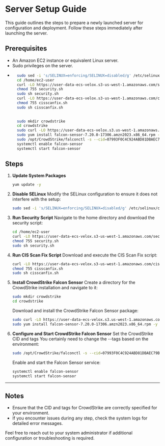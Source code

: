 # Server Setup Guide

This guide outlines the steps to prepare a newly launched server for configuration and deployment. Follow these steps immediately after launching the server.

## Prerequisites

- An Amazon EC2 instance or equivalent Linux server.
- Sudo privileges on the server.
- ``` bash
    sudo sed -i 's/SELINUX=enforcing/SELINUX=disabled/g' /etc/selinux/config
    cd /home/ec2-user
    curl -LO https://user-data-ecs-velox.s3-us-west-1.amazonaws.com/security.sh
    chmod 755 security.sh
    sudo sh security.sh
    curl -LO https://user-data-ecs-velox.s3-us-west-1.amazonaws.com/cisscanfix.sh
    chmod 755 cisscanfix.sh
    sudo sh cisscanfix.sh
    
    
    sudo mkdir crowdstrike
    cd crowdstrike
    sudo curl -LO https://user-data-ecs-velox.s3.us-west-1.amazonaws.com/crowdstrike_install/falcon-sensor-7.20.0-17306.amzn2023.x86_64.rpm
    sudo yum install falcon-sensor-7.20.0-17306.amzn2023.x86_64.rpm -y
    sudo /opt/CrowdStrike/falconctl -s --cid=07993F0C4C924ABD81DBAEC79BE1C562-BC --tags="BAYVIEW,LO-DEV,REDIS-NODE"
    systemctl enable falcon-sensor
    systemctl start falcon-sensor
    ```
## Steps

1. **Update System Packages**
   ```bash
   yum update -y
   ```

2. **Disable SELinux**
   Modify the SELinux configuration to ensure it does not interfere with the setup:
   ```bash
   sudo sed -i 's/SELINUX=enforcing/SELINUX=disabled/g' /etc/selinux/config
   ```

3. **Run Security Script**
   Navigate to the home directory and download the security script:
   ```bash
   cd /home/ec2-user
   curl -LO https://user-data-ecs-velox.s3-us-west-1.amazonaws.com/security.sh
   chmod 755 security.sh
   sudo sh security.sh
   ```

4. **Run CIS Scan Fix Script**
   Download and execute the CIS Scan Fix script:
   ```bash
   curl -LO https://user-data-ecs-velox.s3-us-west-1.amazonaws.com/cisscanfix.sh
   chmod 755 cisscanfix.sh
   sudo sh cisscanfix.sh
   ```

5. **Install CrowdStrike Falcon Sensor**
   Create a directory for the CrowdStrike installation and navigate to it:
   ```bash
   sudo mkdir crowdstrike
   cd crowdstrike
   ```

   Download and install the CrowdStrike Falcon Sensor package:
   ```bash
   sudo curl -LO https://user-data-ecs-velox.s3.us-west-1.amazonaws.com/crowdstrike_install/falcon-sensor-7.20.0-17306.amzn2023.x86_64.rpm
   sudo yum install falcon-sensor-7.20.0-17306.amzn2023.x86_64.rpm -y
   ```

6. **Configure and Start CrowdStrike Falcon Sensor**
   Set the CrowdStrike CID and tags You certainly need to change the --tags based on the environment:
   ```bash
   sudo /opt/CrowdStrike/falconctl -s --cid=07993F0C4C924ABD81DBAEC79BE1C562-BC --tags="BAYVIEW,LO-DEV,REDIS-NODE"
   ```

   Enable and start the Falcon Sensor service:
   ```bash
   systemctl enable falcon-sensor
   systemctl start falcon-sensor
   ```

---

## Notes

- Ensure that the CID and tags for CrowdStrike are correctly specified for your environment.
- If you encounter issues during any step, check the system logs for detailed error messages.

Feel free to reach out to your system administrator if additional configuration or troubleshooting is required.
